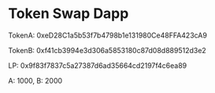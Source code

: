 # Token Swap Dapp

TokenA:
0xeD28C1a5b53f7b4798b1e131980Ce48FFA423cA9

TokenB:
0xf41cb3994e3d306a5853180c87d08d889512d3e2

LP:
0x9f83f7837c5a27387d6ad35664cd2197f4c6ea89

A: 1000, B: 2000
